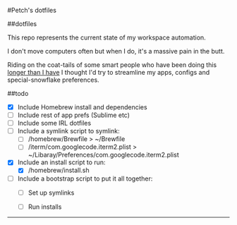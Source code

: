 #Petch's dotfiles

##dotfiles

This repo represents the current state of my workspace automation.

I don't move computers often but when I do, it's a massive pain in the butt.

Riding on the coat-tails of some smart people who have been doing this [longer than I have][1] I thought I'd try to streamline my apps, configs and special-snowflake preferences.


##todo

- [x] Include Homebrew install and dependencies
- [ ] Include rest of app prefs (Sublime etc)
- [ ] Include some IRL dotfiles
- [ ] Include a symlink script to symlink:
	- [ ] /homebrew/Brewfile > ~/Brewfile
	- [ ] /iterm/com.googlecode.iterm2.plist > ~/Libaray/Preferences/com.googlecode.iterm2.plist
- [x] Include an install script to run:
	- [x] /homebrew/install.sh
- [ ] Include a bootstrap script to put it all together:
	- [ ] Set up symlinks
	- [ ] Run installs


-----


[1]: http://dotfiles.github.io/